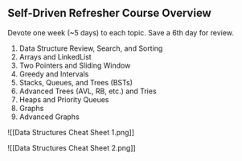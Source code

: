 ## Self-Driven Refresher Course Overview

Devote one week (~5 days) to each topic. Save a 6th day for review.

1. Data Structure Review, Search, and Sorting
2. Arrays and LinkedList
3. Two Pointers and Sliding Window
4. Greedy and Intervals
5. Stacks, Queues, and Trees (BSTs)
6. Advanced Trees (AVL, RB, etc.) and Tries
7. Heaps and Priority Queues
8. Graphs
9. Advanced Graphs

![[Data Structures Cheat Sheet 1.png]]

![[Data Structures Cheat Sheet 2.png]]


